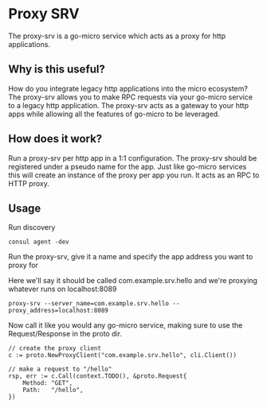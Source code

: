 # Proxy SRV

The proxy-srv is a go-micro service which acts as a proxy for http applications. 

## Why is this useful?

How do you integrate legacy http applications into the micro ecosystem? The proxy-srv allows you to make RPC requests 
via your go-micro service to a legacy http application. The proxy-srv acts as a gateway to your http apps while 
allowing all the features of go-micro to be leveraged.

## How does it work?

Run a proxy-srv per http app in a 1:1 configuration. The proxy-srv should be registered under a pseudo name for the app. 
Just like go-micro services this will create an instance of the proxy per app you run. It acts as an RPC to HTTP proxy.

## Usage

Run discovery

```
consul agent -dev
```

Run the proxy-srv, give it a name and specify the app address you want to proxy for

Here we'll say it should be called com.example.srv.hello and we're proxying whatever runs on localhost:8089

```
proxy-srv --server_name=com.example.srv.hello --proxy_address=localhost:8089
```

Now call it like you would any go-micro service, making sure to use the Request/Response in the proto dir.

```
// create the proxy client
c := proto.NewProxyClient("com.example.srv.hello", cli.Client())

// make a request to "/hello"
rsp, err := c.Call(context.TODO(), &proto.Request{
	Method: "GET",
	Path:   "/hello",
})
```
